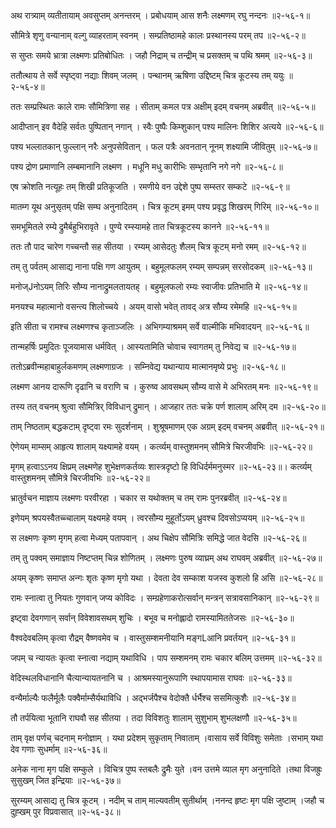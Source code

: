 अथ रात्र्याम् व्यतीतायाम् अवसुप्तम् अनन्तरम् ।
प्रबोधयाम् आस शनैः लक्ष्मणम् रघु नन्दनः ॥२-५६-१॥

सौमित्रे शृणु वन्यानाम् वल्गु व्याहरताम् स्वनम् ।
सम्प्रतिष्ठामहे कालः प्रस्थानस्य परम् तप ॥२-५६-२॥

स सुप्तः समये भ्रात्रा लक्ष्मणः प्रतिबोधितः ।
जहौ निद्राम् च तन्द्रीम् च प्रसक्तम् च पथि श्रमम् ॥२-५६-३॥

ततौत्थाय ते सर्वे स्पृष्ट्वा नद्याः शिवम् जलम् ।
पन्थानम् ऋषिणा उद्दिष्टम् चित्र कूटस्य तम् ययुः ॥२-५६-४॥

ततः सम्प्रस्थितः काले रामः सौमित्रिणा सह ।
सीताम् कमल पत्र अक्षीम् इदम् वचनम् अब्रवीत् ॥२-५६-५॥

आदीप्तान् इव वैदेहि सर्वतः पुष्पितान् नगान् ।
स्वैः पुष्पैः किम्शुकान् पश्य मालिनः शिशिर अत्यये ॥२-५६-६॥

पश्य भल्लातकान् फुल्लान् नरैः अनुपसेवितान् ।
फल पत्रैः अवनतान् नूनम् शक्ष्यामि जीवितुम् ॥२-५६-७॥

पश्य द्रोण प्रमाणानि लम्बमानानि लक्ष्मण ।
मधूनि मधु कारीभिः सम्भृतानि नगे नगे ॥२-५६-८॥

एष क्रोशति नत्यूहः तम् शिखी प्रतिकूजति ।
रमणीये वन उद्देशे पुष्प सम्स्तर सम्कटे ॥२-५६-९॥

मातम्ग यूथ अनुसृतम् पक्षि सम्घ अनुनादितम् ।
चित्र कूटम् इमम् पश्य प्रवृद्ध शिखरम् गिरिम् ॥२-५६-१०॥

समभूमितले रम्ये द्रुमैर्बहुभिरावृते ।
पुण्ये रम्स्यामहे तात चित्रकूटस्य कानने ॥२-५६-११॥

ततः तौ पाद चारेण गच्चन्तौ सह सीतया ।
रम्यम् आसेदतुः शैलम् चित्र कूटम् मनो रमम् ॥२-५६-१२॥

तम् तु पर्वतम् आसाद्य नाना पक्षि गण आयुतम् ।
बहुमूलफलम् रम्यम् सम्पन्नम् सरसोदकम् ॥२-५६-१३॥

मनोज्Jनोऽयम् तिरिः सौम्य नानाद्रुमलतायतह् ।
बहुमूलफलो रम्यः स्वाजीवः प्रतिभाति मे ॥२-५६-१४॥

मनयश्च महात्मानो वसन्त्य शिलोच्चये ।
अयम् वासो भवेत् तावद् अत्र सौम्य रमेमहि ॥२-५६-१५॥

इति सीता च रामश्च लक्ष्मणश्च कृताञ्जलिः ।
अभिगम्याश्रमम् सर्वे वाल्मीकि मभिवादयन् ॥२-५६-१६॥

तान्महर्षिः प्रमुदितः पूजयामास धर्मवित् ।
आस्यतामिति चोवाच स्वागतम् तु निवेद्य च ॥२-५६-१७॥

ततोऽब्रवीन्महाबाहुर्लकमणम् लक्ष्मणाग्रजः ।
सम्निवेद्य यथान्याय मात्मानमृष्ये प्रभुः ॥२-५६-१८॥

लक्ष्मण आनय दारूणि दृढानि च वराणि च ।
कुरुष्व आवसथम् सौम्य वासे मे अभिरतम् मनः ॥२-५६-१९॥

तस्य तत् वचनम् श्रुत्वा सौमित्रिर् विविधान् द्रुमान् ।
आजहार ततः चक्रे पर्ण शालाम् अरिम् दम ॥२-५६-२०॥

ताम् निष्ठताम् बद्धकटाम् दृष्ट्वा रमः सुदर्शनाम् ।
शुश्रूषमाणम् एक अग्रम् इदम् वचनम् अब्रवीत् ॥२-५६-२१॥

ऐणेयम् माम्सम् आहृत्य शालाम् यक्ष्यामहे वयम् ।
कर्त्व्यम् वास्तुशमनम् सौमित्रे चिरजीवभिः ॥२-५६-२२॥

मृगम् हत्वाऽऽनय क्षिप्रम् लक्ष्मणेह शुभेक्षणकर्तव्यः शास्त्रदृष्टो हि विधिर्दर्ममनुस्मर ॥२-५६-२३॥।
कर्त्व्यम् वास्तुशमनम् सौमित्रे चिरजीवभिः ॥२-५६-२२॥

भ्रातुर्वचन माज्ञाय लक्ष्मणः परवीरहा ।
चकार स यथोक्तम् च तम् रामः पुनरब्रवीत् ॥२-५६-२४॥

इणेयम् श्रपयस्वैतच्च्चालाम् यक्ष्यमहे वयम् ।
त्वरसौम्य मुहूर्तोऽयम् ध्रुवश्च दिवसोऽप्ययम् ॥२-५६-२५॥

स लक्ष्मणः कृष्ण मृगम् हत्वा मेध्यम् पतापवान् ।
अथ चिक्षेप सौमित्रिः समिद्धे जात वेदसि ॥२-५६-२६॥

तम् तु पक्वम् समाज्ञाय निष्टप्तम् चिन्न शोणितम् ।
लक्ष्मणः पुरुष व्याघ्रम् अथ राघवम् अब्रवीत् ॥२-५६-२७॥

अयम् कृष्णः समाप्त अन्गः शृतः कृष्ण मृगो यथा ।
देवता देव सम्काश यजस्व कुशलो हि असि ॥२-५६-२८॥

रामः स्नात्वा तु नियतः गुणवान् जप्य कोविदः ।
सम्ग्रहेणाकरोत्सर्वान् मन्त्रन् सत्रावसानिकान् ॥२-५६-२९॥

इष्ट्वा देवगणान् सर्वान् विवेशावसथम् शुचिः ।
बभूव च मनोह्लादो रामस्यामिततेजसः ॥२-५६-३०॥

वैश्वदेवबलिम् कृत्वा रौद्रम् वैष्णवमेव च ।
वास्तुसम्शमनीयानि मङ्गLआनि प्रवर्तयन् ॥२-५६-३१॥

जपम् च न्यायतः कृत्वा स्नात्वा नद्याम् यथाविधि ।
पाप सम्शमनम् रामः चकार बलिम् उत्तमम् ॥२-५६-३२॥

वेदिस्थलविधानानि चैत्यान्यायतनानि च ।
आश्रमस्यानुरूपाणि स्थापयामास राघवः ॥२-५६-३३॥

वन्यैर्माल्यैः फलैर्मूलैः पक्वैर्माम्सैर्यथाविधि ।
अद्भर्जपैश्च वेदोक्तै र्धर्भैश्च ससमित्कुशैः ॥२-५६-३४॥

तौ तर्पयित्वा भूतानि राघवौ सह सीतया ।
तदा विविशतुः शालाम् सुशुभाम् शुभलक्षणौ ॥२-५६-३५॥

ताम् वृक्ष पर्णच् चदनाम् मनोज्ञाम् ।
यथा प्रदेशम् सुकृताम् निवाताम् ।वासाय सर्वे विविशुः समेताः ।सभाम् यथा देव गणाः सुधर्माम् ॥२-५६-३६॥

अनेक नाना मृग पक्षि सम्कुले ।
विचित्र पुष्प स्तबलैः द्रुमैः युते ।वन उत्तमे व्याल मृग अनुनादिते ।तथा विजह्रुः सुसुखम् जित इन्द्रियाः ॥२-५६-३७॥

सुरम्यम् आसाद्य तु चित्र कूटम् ।
नदीम् च ताम् माल्यवतीम् सुतीर्थाम् ।ननन्द हृष्टः मृग पक्षि जुष्टाम् ।जहौ च दुह्खम् पुर विप्रवासात् ॥२-५६-३८॥


